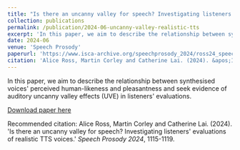 ```yaml
---
title: "Is there an uncanny valley for speech? Investigating listeners' evaluations of realistic TTS voices."
collection: publications
permalink: /publication/2024-06-uncanny-valley-realistic-tts
excerpt: 'In this paper, we aim to describe the relationship between synthesised voices&apos; perceived human-likeness and pleasantness and seek evidence of auditory uncanny valley effects (UVE) in listeners&apos; evaluations.'
date: 2024-06
venue: 'Speech Prosody'
paperurl: 'https://www.isca-archive.org/speechprosody_2024/ross24_speechprosody.htm'
citation: 'Alice Ross, Martin Corley and Catherine Lai. (2024). &apos;Is there an uncanny valley for speech? Investigating listeners&apos; evaluations of realistic TTS voices.&apos; <i>Speech Prosody 2024</i>, 1115-1119.'
---
```

In this paper, we aim to describe the relationship between synthesised voices&apos; perceived human-likeness and pleasantness and seek evidence of auditory uncanny valley effects (UVE) in listeners&apos; evaluations.

[Download paper here](https://www.isca-archive.org/speechprosody_2024/ross24_speechprosody.htm)

Recommended citation: Alice Ross, Martin Corley and Catherine Lai. (2024). 'Is there an uncanny valley for speech? Investigating listeners' evaluations of realistic TTS voices.' <i>Speech Prosody 2024</i>, 1115-1119.